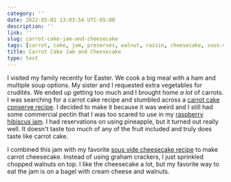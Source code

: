 ```yaml
---
category: ''
date: 2022-05-01 13:03:54 UTC-05:00
description: ''
link: ''
slug: carrot-cake-jam-and-cheesecake
tags: [carrot, cake, jam, preserves, walnut, raisin, cheesecake, sous-vide, pectin, Serious Eats, goodeats, pantry-raid]
title: Carrot Cake Jam and Cheesecake
type: text
---
```

I visited my family recently for Easter.
We cook a big meal with a ham and multiple soup options.
My sister and I requested extra vegetables for crudités.
We ended up getting too much and I brought home _a lot_ of carrots.
I was searching for a carrot cake recipe and stumbled across a [carrot cake conserve recipe](https://www.seriouseats.com/carrot-cake-conserve-recipe).
I decided to make it because it was weird and I still had some commercial pectin that I was too scared to use in my [raspberry hibiscus jam](link://slug/sous-vide-raspberry-hibiscus-cheesecake).
I had reservations on using pineapple, but it turned out really well.
It doesn't taste too much of any of the fruit included and truly does taste like carrot cake.

I combined this jam with my favorite [sous vide cheesecake recipe](link://slug/sous-vide-raspberry-hibiscus-cheesecake) to make carrot cheesecake.
Instead of using graham crackers, I just sprinkled chopped walnuts on top.
I like the cheesecake a lot, but my favorite way to eat the jam is on a bagel with cream cheese and walnuts.
